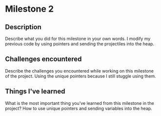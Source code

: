 # Milestone 2

## Description
Describe what you did for this milestone in your own words.
I modify my previous code by using pointers and sending the projectiles into the heap.

## Challenges encountered
Describe the challenges you encountered while working on this milestone of the project.
Using the unique pointers because I still stuggle using them.

## Things I've learned
What is the most important thing you've learned from this milestone in the project?
How to use unique pointers and sending variables into the heap.
